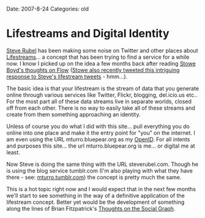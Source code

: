 Date: 2007-8-24
Categories: old

# Lifestreams and Digital Identity

<a href="http://www.steverubel.com/">Steve Rubel</a> has been making some noise on Twitter and other places about <a href="http://www.steverubel.com/post/9568126">Lifestreams</a>... a concept that has been trying to find a service for a while now.  I know I picked up on the idea a few months back after reading <a href="http://www.stoweboyd.com/message/2007/02/traffic_and_flo.html">Stowe Boyd's thoughts on Flow</a> (<a href="http://twitter.com/stoweboyd/statuses/225349832">Stowe also recently tweeted this intriguing response to Steve's lifestream tweets</a> - hmm...).

The basic idea is that your lifestream is the stream of data that you generate online through various services like Twitter, Flickr, blogging, del.icio.us etc..  For the most part all of these data streams live in separate worlds, closed off from each other.  There is no way to easily take all of these streams and create from them something approaching an identity.

Unless of course you do what I did with this site... pull everything you do online into one place and make it the entry point for "you" on the internet.  I am even  using the URL  mturro.bluepear.org as my <a href="http://openid.net/">OpenID</a>. For all intents and purposes this site... the url mturro.bluepear.org is me... or digital me at least.

Now Steve is doing the same thing with the URL steverubel.com.  Though he is using the blog service tumblr.com (I'm also playing with what they have there - see: <a href="http://mturro.tumblr.com">mturro.tumblr.com</a>) the concept is pretty much the same.

This is a hot topic right now and I would expect that in the next few months we'll start to see something in the way of a definitive application of the lifestream concept.  Better yet would be the development of something along the lines of Brian Fitzpatrick's <a href="http://bradfitz.com/social-graph-problem/">Thoughts on the Social Graph</a>.
